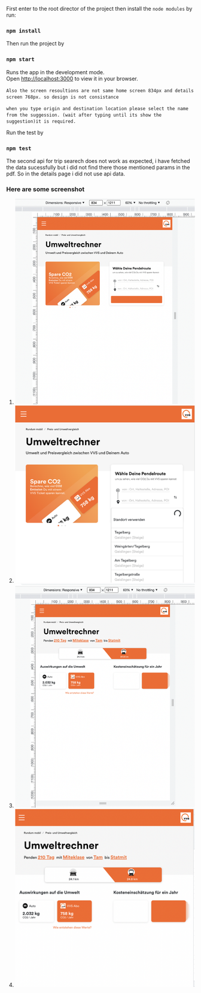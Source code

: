 


First  enter to the root director of the project then install the `node modules` by run:

### `npm install`

Then run the project by

### `npm start`

Runs the app in the development mode.\
Open [http://localhost:3000](http://localhost:3000) to view it in your browser.

`Also the screen resoultions are not same home screen 834px and details screen 768px. so design is not consistance`

`when you type origin and destination location please select the name from the suggession. (wait after typing until its show the suggestion)it is required.`

 Run the test by 
### `npm test`

The second api for trip searech does not work as expected, i have fetched the data sucessfully but i did not find there  those mentioned params in the pdf. So in the details page i did not use api data. 

### Here are some screenshot

1. ![screenshot](screenshots/1.png)
2.  ![screenshot](screenshots/2.png)
3. ![screenshot](screenshots/3.png)
4. ![screenshot](screenshots/4.png)

